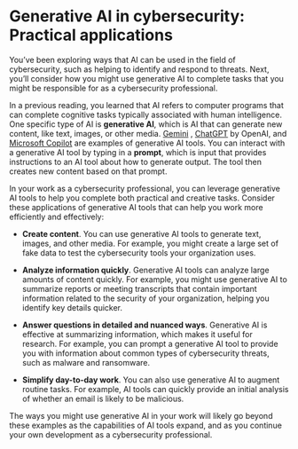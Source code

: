 # Generative AI in cybersecurity: Practical applications
You’ve been exploring ways that AI can be used in the field of cybersecurity, such as helping to identify and respond to threats. Next, you’ll consider how you might use generative AI to complete tasks that you might be responsible for as a cybersecurity professional.

In a previous reading, you learned that AI refers to computer programs that can complete cognitive tasks typically associated with human intelligence. One specific type of AI is **generative AI**, which is AI that can generate new content, like text, images, or other media. 
[Gemini](https://gemini.google.com/?hl=en)
, 
[ChatGPT](https://chatgpt.com/)
 by OpenAI, and 
[Microsoft Copilot](https://www.microsoft.com/en-us/microsoft-copilot/)
 are examples of generative AI tools. You can interact with a generative AI tool by typing in a **prompt**, which is input that provides instructions to an AI tool about how to generate output. The tool then creates new content based on that prompt.

In your work as a cybersecurity professional, you can leverage generative AI tools to help you complete both practical and creative tasks. Consider these applications of generative AI tools that can help you work more efficiently and effectively:

- **Create content**. You can use generative AI tools to generate text, images, and other media. For example, you might create a large set of fake data to test the cybersecurity tools your organization uses.

- **Analyze information quickly**. Generative AI tools can analyze large amounts of content quickly. For example, you might use generative AI to summarize reports or meeting transcripts that contain important information related to the security of your organization, helping you identify key details quicker.

- **Answer questions in detailed and nuanced ways**. Generative AI is effective at summarizing information, which makes it useful for research. For example, you can prompt a generative AI tool to provide you with information about common types of cybersecurity threats, such as malware and ransomware.

- **Simplify day-to-day work**. You can also use generative AI to augment routine tasks. For example, AI tools can quickly provide an initial analysis of whether an email is likely to be malicious.

The ways you might use generative AI in your work will likely go beyond these examples as the capabilities of AI tools expand, and as you continue your own development as a cybersecurity professional.